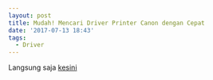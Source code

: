 ```yaml
---
layout: post
title: Mudah! Mencari Driver Printer Canon dengan Cepat
date: '2017-07-13 18:43'
tags:
  - Driver
---
```

Langsung saja [kesini](http://support-id.canon-asia.com/?personal)
